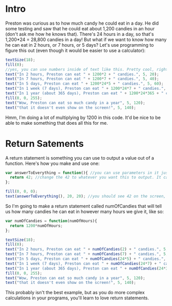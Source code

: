 # Intro
Preston was curious as to how much candy he could eat in a day. He did some testing and saw that he could eat about 1,200 candies in an hour (don't ask me how he knows that). There's 24 hours in a day, so that's 1,200*24 = 28,800 candies in a day! But what if we want to know how many he can eat in 2 hours, or 7 hours, or 5 days? Let's use programming to figure this out (even though it would be easier to use a calculator):
```js
textSize(18);
fill(0);
//yes, you can use numbers inside of text like this. Pretty cool, right?
text("In 2 hours, Preston can eat " + 1200*2 + " candies.", 5, 20);
text("In 7 hours, Preston can eat " + 1200*7 + " candies.", 5, 40);
text("In 5 days, Preston can eat " + 1200*24*5 + " candies.", 5, 60);
text("In 1 week (7 days), Preston can eat " + 1200*24*7 + " candies.", 5, 80);
text("In 1 year (about 365 days), Preston can eat " + 1200*24*365 + " candies.", 5, 100);
fill(0, 0, 255);
text("Wow, Preston can eat so much candy in a year", 5, 120);
text("that it doesn't even show on the screen!", 5, 140);
```
Hmm, I'm doing a lot of multiplying by 1200 in this code. It'd be nice to be able to make something that does all this for me.

# Return Satements
A return statement is something you can use to output a value out of a function. Here's how you make and use one:
```js
var answerToEverything = function(){ //you can use parameters in it just like with normal functions
  return 42; //change the 42 to whatever you want this to output. It can also make it spit out text if you want.
};

fill(0, 0, 0);
text(answerToEverything(), 20, 20); //you should see 42 on the screen, because that's what we told the return statement to output.
```
So I'm going to make a return statement called numOfCandies that will tell us how many candies he can eat in however many hours we give it, like so:
```js
var numOfCandies = function(numOfHours){
  return 1200*numOfHours;
};

textSize(18);
fill(0);
text("In 2 hours, Preston can eat " + numOfCandies(2) + " candies.", 5, 20);
text("In 7 hours, Preston can eat " + numOfCandies(7) + " candies.", 5, 40);
text("In 5 days, Preston can eat " + numOfCandies(24*5) + " candies.", 5, 60);
text("In 1 week (7 days), Preston can eat " + numOfCandies(24*7) + " candies.", 5, 80);
text("In 1 year (about 365 days), Preston can eat " + numOfCandies(24*365) + " candies.", 5, 100);
fill(0, 0, 255);
text("Wow, Preston can eat so much candy in a year", 5, 120);
text("that it doesn't even show on the screen!", 5, 140);
```
This probably isn't the best example, but as you do more complex calculations in your programs, you'll learn to love return statements.
